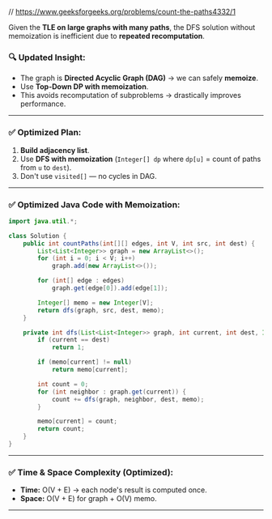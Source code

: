 // https://www.geeksforgeeks.org/problems/count-the-paths4332/1

Given the **TLE on large graphs with many paths**, the DFS solution without memoization is inefficient due to **repeated recomputation**.

### 🔍 Updated Insight:

* The graph is **Directed Acyclic Graph (DAG)** → we can safely **memoize**.
* Use **Top-Down DP with memoization**.
* This avoids recomputation of subproblems → drastically improves performance.

---

### ✅ Optimized Plan:

1. **Build adjacency list**.
2. Use **DFS with memoization** (`Integer[] dp` where `dp[u]` = count of paths from `u` to `dest`).
3. Don't use `visited[]` — no cycles in DAG.

---

### ✅ Optimized Java Code with Memoization:

```java
import java.util.*;

class Solution {
    public int countPaths(int[][] edges, int V, int src, int dest) {
        List<List<Integer>> graph = new ArrayList<>();
        for (int i = 0; i < V; i++)
            graph.add(new ArrayList<>());

        for (int[] edge : edges)
            graph.get(edge[0]).add(edge[1]);

        Integer[] memo = new Integer[V];
        return dfs(graph, src, dest, memo);
    }

    private int dfs(List<List<Integer>> graph, int current, int dest, Integer[] memo) {
        if (current == dest)
            return 1;

        if (memo[current] != null)
            return memo[current];

        int count = 0;
        for (int neighbor : graph.get(current)) {
            count += dfs(graph, neighbor, dest, memo);
        }

        memo[current] = count;
        return count;
    }
}
```

---

### ✅ Time & Space Complexity (Optimized):

* **Time:** O(V + E) → each node's result is computed once.
* **Space:** O(V + E) for graph + O(V) memo.

---
